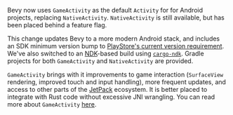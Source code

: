 Bevy now uses `GameActivity` as the default `Activity` for  for Android projects, replacing
`NativeActivity`. `NativeActivity` is still available, but has been placed behind a feature flag.

This change updates Bevy to a more modern Android stack, and includes an SDK minimum version bump to
[PlayStore's current version
requirement](https://developer.android.com/distribute/best-practices/develop/target-sdk). We've also
switched to an [NDK](https://developer.android.com/ndk)-based build using
[`cargo-ndk`](https://docs.rs/crate/cargo-ndk/3.5.4). Gradle projects for both `GameActivity` and
`NativeActivity` are provided.

`GameActivity` brings with it improvements to game interaction (`SurfaceView` rendering, improved
touch and input handling), more frequent updates, and access to other parts of the
[JetPack](https://developer.android.com/jetpack) ecosystem. It is better placed to integrate with
Rust code without excessive JNI wrangling. You can read more about `GameActivity`
[here](https://developer.android.com/games/agdk/game-activity).

